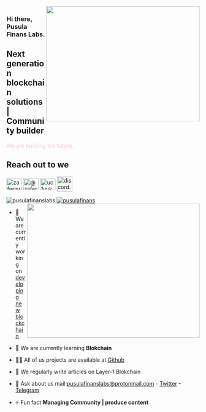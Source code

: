 <img src="https://www.henkel.com/resource/blob/895172/fc0a5576103dfbf3271bffde83fd95c3/data/2018-12-11-blockchain-animiert-teaser-16-9.gif" align="right" width="400" height="300">

### Hi there, Pusula Finans Labs. 

## Next generation blockchain solutions | Community builder

<font color="pink">We are building the future. </font>

## Reach out to we

<a href="https://twitter.com/pusulafinans" target="blank"><img align="center" src="https://raw.githubusercontent.com/rahuldkjain/github-profile-readme-generator/master/src/images/icons/Social/twitter.svg" alt="zaferayan" height="30" width="40" /></a>
<a href="https://pusulafinans.medium.com/" target="blank"><img align="center" src="https://raw.githubusercontent.com/rahuldkjain/github-profile-readme-generator/master/src/images/icons/Social/medium.svg" alt="@zaferayan" height="30" width="40" /></a>
<a href="https://www.youtube.com/c/PusulaFinans" target="blank"><img align="center" src="https://raw.githubusercontent.com/rahuldkjain/github-profile-readme-generator/master/src/images/icons/Social/youtube.svg" alt="uc1vykhlufpaoghrwhjikrqg" height="30" width="40" /></a>
<a href="https://discord.gg/TNDcT4UnB7" target="blank"><img align="center" src="https://raw.githubusercontent.com/rahuldkjain/github-profile-readme-generator/master/src/images/icons/Social/discord.svg" alt="discord.gg/ruescommunity" height="40" width="40" /></a>
<br />

<p align="left"> <img src="https://komarev.com/ghpvc/?username=pusulafinanslabs&label=Profile%20views&color=0e75b6&style=flat" alt="pusulafinanslabs" /> <a href="https://twitter.com/pusulafinans" target="blank"><img src="https://img.shields.io/twitter/follow/pusulafinans?logo=twitter&style=for-the-badge" alt="pusulafinans" /></a> 

<img src="https://github-readme-stats.vercel.app/api?username=pusulafinanslabs&show_icons=true&theme=highcontrast" align="right" width="450" height="350" >

- 🔭 We are currently working on [developing new blockchain](pusulafinanslabs@protonmail.com)

- 🌱 We are currently learning **Blokchain**

- 👨‍💻 All of us projects are available at [Github](https://github.com/pusulafinanslabs)

- 📝 We regularly write articles on Layer-1 Blokchain

- 💬 Ask about us mail:pusulafinanslabs@protonmail.com - [Twitter](https://twitter.com/pusulafinans) -[Telegram](https://t.me/pusulafinans)

- ⚡ Fun fact **Managing Community | produce content**
